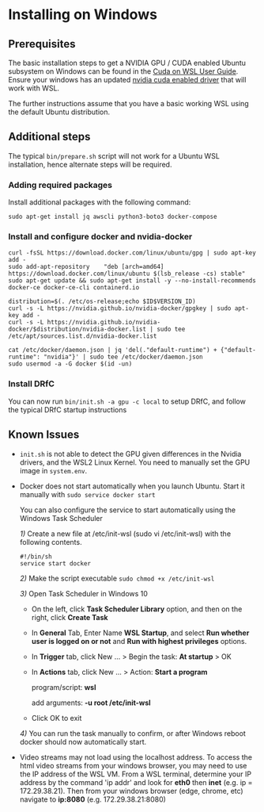 # Installing on Windows

## Prerequisites

The basic installation steps to get a NVIDIA GPU / CUDA enabled Ubuntu subsystem on Windows can be found in the [Cuda on WSL User Guide](https://docs.nvidia.com/cuda/wsl-user-guide/index.html).  Ensure your windows has an updated [nvidia cuda enabled driver](https://developer.nvidia.com/cuda/wsl/download) that will work with WSL.

The further instructions assume that you have a basic working WSL using the default Ubuntu distribution.


## Additional steps

The typical `bin/prepare.sh` script will not work for a Ubuntu WSL installation, hence alternate steps will be required.

### Adding required packages

Install additional packages with the following command:

```
sudo apt-get install jq awscli python3-boto3 docker-compose
```

### Install and configure docker and nvidia-docker
```
curl -fsSL https://download.docker.com/linux/ubuntu/gpg | sudo apt-key add -
sudo add-apt-repository    "deb [arch=amd64] https://download.docker.com/linux/ubuntu $(lsb_release -cs) stable"
sudo apt-get update && sudo apt-get install -y --no-install-recommends docker-ce docker-ce-cli containerd.io

distribution=$(. /etc/os-release;echo $ID$VERSION_ID)
curl -s -L https://nvidia.github.io/nvidia-docker/gpgkey | sudo apt-key add -
curl -s -L https://nvidia.github.io/nvidia-docker/$distribution/nvidia-docker.list | sudo tee /etc/apt/sources.list.d/nvidia-docker.list

cat /etc/docker/daemon.json | jq 'del(."default-runtime") + {"default-runtime": "nvidia"}' | sudo tee /etc/docker/daemon.json
sudo usermod -a -G docker $(id -un)
```


### Install DRfC

You can now run `bin/init.sh -a gpu -c local` to setup DRfC, and follow the typical DRfC startup instructions

## Known Issues

* `init.sh` is not able to detect the GPU given differences in the Nvidia drivers, and the WSL2 Linux Kernel. You need to manually set the GPU image in `system.env`.
* Docker does not start automatically when you launch Ubuntu. Start it manually with `sudo service docker start` 

     You can also configure the service to start automatically using the Windows Task Scheduler
     
     *1)* Create a new file at /etc/init-wsl  (sudo vi /etc/init-wsl) with the following contents.
     
     ```
     #!/bin/sh
     service start docker
     ```
 
     *2)* Make the script executable `sudo chmod +x /etc/init-wsl`
       
     *3)* Open Task Scheduler in Windows 10
       
     - On the left, click **Task Scheduler Library** option, and then on the right, click **Create Task**
          
     - In **General** Tab, Enter Name **WSL Startup**, and select **Run whether user is logged on or not** and **Run with highest privileges** options.
         
     - In **Trigger** tab, click New ... > Begin the task: **At startup** > OK
        
     - In **Actions** tab, click New ... > Action: **Start a program**
                            
       program/script:  **wsl**
                   
       add arguments:  **-u root /etc/init-wsl**
                   
     - Click OK to exit
          
     *4)* You can run the task manually to confirm, or after Windows reboot docker should now automatically start.

* Video streams may not load using the localhost address.  To access the html video streams from your windows browser, you may need to use the IP address of the WSL VM.  From a WSL terminal, determine your IP address by the command 'ip addr' and look for **eth0** then **inet** (e.g. ip = 172.29.38.21).  Then from your windows browser (edge, chrome, etc) navigate to **ip:8080** (e.g. 172.29.38.21:8080)
     
